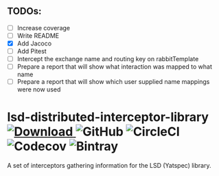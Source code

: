 ## TODOs:
- [ ] Increase coverage
- [ ] Write README
- [x] Add Jacoco
- [ ] Add Pitest
- [ ] Intercept the exchange name and routing key on rabbitTemplate
- [ ] Prepare a report that will show what interaction was mapped to what name
- [ ] Prepare a report that will show which user supplied name mappings were now used

# lsd-distributed-interceptor-library [ ![Download](https://api.bintray.com/packages/integreety/open/lsd-distributed-interceptor-library/images/download.svg) ](https://bintray.com/integreety/open/lsd-distributed-interceptor-library/_latestVersion) ![GitHub](https://img.shields.io/github/license/integreety/lsd-distributed-interceptor-library) ![CircleCI](https://img.shields.io/circleci/build/gh/integreety/lsd-distributed-interceptor-library) ![Codecov](https://img.shields.io/codecov/c/github/integreety/lsd-distributed-interceptor-library) ![Bintray](https://img.shields.io/bintray/dt/integreety/open/lsd-distributed-interceptor-library)

A set of interceptors gathering information for the LSD (Yatspec) library.

